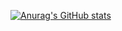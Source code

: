 [![Anurag's GitHub stats](https://github-readme-stats.vercel.app/api?username=rayoya)](https://github.com/anuraghazra/github-readme-stats)
